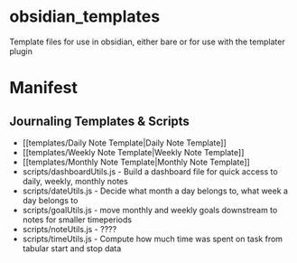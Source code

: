 # obsidian_templates
Template files for use in obsidian, either bare or for use with the templater plugin

# Manifest
## Journaling Templates & Scripts
* [[templates/Daily Note Template|Daily Note Template]]
* [[templates/Weekly Note Template|Weekly Note Template]]
* [[templates/Monthly Note Template|Monthly Note Template]]
* scripts/dashboardUtils.js - Build a dashboard file for quick access to daily, weekly, monthly notes
* scripts/dateUtils.js - Decide what month a day belongs to, what week a day belongs to
* scripts/goalUtils.js - move monthly and weekly goals downstream to notes for smaller timeperiods
* scripts/noteUtils.js - ????
* scripts/timeUtils.js - Compute how much time was spent on task from tabular start and stop data
